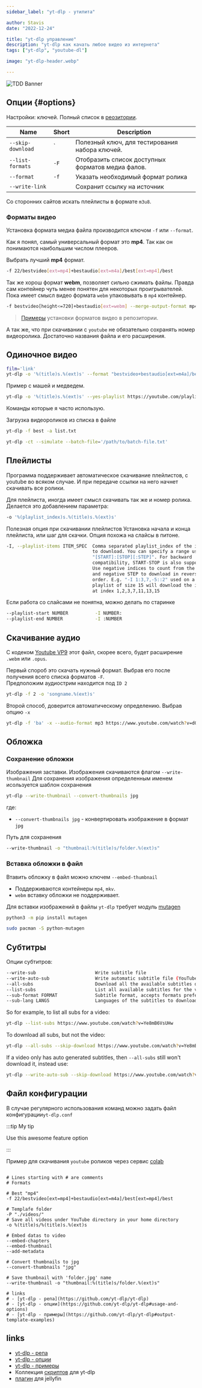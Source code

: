 ```yaml
---
sidebar_label: "yt-dlp - утилита"

author: Stavis
date: "2022-12-24"

title: "yt-dlp управление"
description: "yt-dlp как качать любое видео из интернета"
tags: ["yt-dlp", "youtube-dl"]

image: "yt-dlp-header.webp"

---
```


![TDD Banner](yt-dlp-header.webp)

## Опции {#options}

Настройки: ключей. Полный список в [реозитории](https://github.com/yt-dlp/yt-dlp#general-options). 

| Name | Short | Description |
| --- | --- | --- |
| `--skip-download` | ` |  Полезный ключ, для тестирования набора ключей. |
| `--list-formats` | `-F` |  Отобразить список доступных форматов медиа фалов. |
| `--format` | `-f` | Указать необходимый формат ролика |
| `--write-link` | | Сохранит ссылку на источник |
Со сторонних сайтов искать плейлисты в формате `m3u8`.

### Форматы видео 

Установка формата медиа файла производится ключом `-f` или `--format`.

Как я понял, самый универсальный формат это **mp4**. Так как он понимаются
наибольшим числом плееров. 

Выбрать лучший **mp4** формат.

```bash
-f 22/bestvideo[ext=mp4]+bestaudio[ext=m4a]/best[ext=mp4]/best
```

Так же хорош формат **webm**, позволяет сильно сжимать файлы. Правда сам контейнер чуть менее понятен для
некоторых проигрывателей. Пока имеет смысл видео формата `webm` упаковывать в `mp4` контейнер.

```bash
-f bestvideo[height<=720]+bestaudio[ext=webm] --merge-output-format mp4
```

> [Примеры](https://github.com/yt-dlp/yt-dlp#format-selection-examples) установки форматов видео в репозитории.

А так же, что при скачивании с `youtube` не обязательно сохранять номер видеоролика. Достаточно названия файла и его расширения.

## Одиночное видео

```bash
film='link'
yt-dlp -o '%(title)s.%(ext)s' --format "bestvideo+bestaudio[ext=m4a]/bestvideo+bestaudio/best" --merge-output-format mp4 $film
```

Пример с машей и медведем.

```bash
yt-dlp -o '%(title)s.%(ext)s' --yes-playlist https://youtube.com/playlist?list=PLXnIohISHNIur5SkRfvOLo1YJjw7NwQx6
```

Команды которые я часто использую.

Загрузка видеороликов из списка в файле

```bash
yt-dlp -f best -a list.txt
```

```bash
yt-dlp -ct --simulate --batch-file='/path/to/batch-file.txt'
```

## Плейлисты

Программа поддерживает автоматическое скачивание плейлистов, с youtube во всяком случае. И при передаче ссылки на него начнет скачивать все ролики.

Для плейлиста, иногда имеет смысл скачивать так же и номер ролика.  
Делается это добавлением параметра:

```bash
-o '%(playlist_index)s.%(title)s.%(ext)s'
```

Полезная опция при скачивании плейлистов
Установка начала и конца плейлиста, или шаг для скачки. Опция похожа на слайсы в питоне.

```bash
-I, --playlist-items ITEM_SPEC  Comma separated playlist_index of the items
                                to download. You can specify a range using
                                "[START]:[STOP][:STEP]". For backward
                                compatibility, START-STOP is also supported.
                                Use negative indices to count from the right
                                and negative STEP to download in reverse
                                order. E.g. "-I 1:3,7,-5::2" used on a
                                playlist of size 15 will download the items
                                at index 1,2,3,7,11,13,15
```
Если работа со слайсами не понятна, можно делать по старинке

```bash
--playlist-start NUMBER          -I NUMBER:
--playlist-end NUMBER            -I :NUMBER
```

## Скачивание аудио

С кодеком [Youtube VP9](https://en.wikipedia.org/wiki/VP9) этот файл, скорее всего, будет расширение `.webm` или `.opus`.

Первый спороб это скачать нужный формат. Выбрав его после получения всего списка форматов `-F`.  
Предположим аудиострим находится под `ID 2`

```bash
yt-dlp -f 2 -o 'songname.%(ext)s'
```

Второй способ, доверится автоматическому определению. Выбрав опцию `-x`

```bash
yt-dlp -f 'ba' -x --audio-format mp3 https://www.youtube.com/watch?v=dQw4w9WgXcQ  -o '%(id)s.%(ext)s'
```

## Обложка

### Сохранение обложки

Изображения заставки.
Изображения скачиваются флагом `--write-thumbnail`
Для сохранения изображения определенным именем исользуется шаблон сохранения

```bash
yt-dlp --write-thumbnail --convert-thumbnails jpg 
```
где:

- `--convert-thumbnails jpg` - конвертировать изображение в формат `jpg`

Путь для сохранения

```bash
--write-thumbnail -o "thumbnail:%(title)s/folder.%(ext)s"
```

### Вставка обложки в файл

Втавить обложку в файл можно ключем `--embed-thumbnail`
- Поддерживаются контейнеры `mp4`, `mkv`.
- `webm` вставку обложки не поддерживает.

Для вставки изображений в файлы `yt-dlp` требует модуль [mutagen](https://mutagen.readthedocs.io/en/latest/)

```bash
python3 -m pip install mutagen
```

```bash
sudo pacman -S python-mutagen
```

## Cубтитры

Опции субтитров:

```bash
--write-sub                      Write subtitle file
--write-auto-sub                 Write automatic subtitle file (YouTube only)
--all-subs                       Download all the available subtitles of the video
--list-subs                      List all available subtitles for the video
--sub-format FORMAT              Subtitle format, accepts formats preference, for example: "srt" or "ass/srt/best"
--sub-lang LANGS                 Languages of the subtitles to download (optional) separated by commas, use IETF language tags like 'en,pt'
```

So for example, to list all subs for a video:

```bash
yt-dlp --list-subs https://www.youtube.com/watch?v=Ye8mB6VsUHw
```

To download all subs, but not the video:

```bash
yt-dlp --all-subs --skip-download https://www.youtube.com/watch?v=Ye8mB6VsUHw
```

If a video only has auto generated subtitles, then `--all-subs` still won't download it, instead use:

```bash
yt-dlp --write-auto-sub --skip-download https://www.youtube.com/watch?v=Ye8mB6VsUHw
```

## Файл конфигурации

В случае регулярного использования команд можно задать файл конфигурации`yt-dlp.conf`

:::tip My tip

Use this awesome feature option

:::

Пример для скачивания `youtube` роликов через сервис [colab](https://colab.research.google.com/drive/1VYZOzBjoacWr7s9Al-J932byqaylRunW)

```shell title="yt-dlp.conf"

# Lines starting with # are comments
# Formats

# Best "mp4"
-f 22/bestvideo[ext=mp4]+bestaudio[ext=m4a]/best[ext=mp4]/best

# Templafe folder
-P "./videos/"
# Save all videos under YouTube directory in your home directory
-o %(title)s/%(title)s.%(ext)s

# Embed datas to video
--embed-chapters 
--embed-thumbnail 
--add-metadata

# Convert thumbnails to jpg
--convert-thumbnails "jpg"

# Save thumbnail with 'folder.jpg' name
--write-thumbnail -o "thumbnail:%(title)s/folder.%(ext)s"

# links
# - [yt-dlp - репа](https://github.com/yt-dlp/yt-dlp)
# - [yt-dlp - опции](https://github.com/yt-dlp/yt-dlp#usage-and-options)
# - [yt-dlp - примеры](https://github.com/yt-dlp/yt-dlp#output-template-examples)
```

## links

- [yt-dlp - репа](https://github.com/yt-dlp/yt-dlp)
- [yt-dlp - опции](https://github.com/yt-dlp/yt-dlp#usage-and-options)
- [yt-dlp - примеры](https://github.com/yt-dlp/yt-dlp#output-template-examples)
- Коллекция [скриптов](https://github.com/TheFrenchGhosty/TheFrenchGhostys-Ultimate-YouTube-DL-Scripts-Collection) для yt-dlp
- [плагин](https://github.com/ankenyr/jellyfin-youtube-metadata-plugin) для jellyfin
